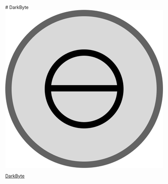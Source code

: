 #   D a r k B y t e 
 
![Logo](./icons/logo1.png)

[DarkByte](https://alireza-mandegar.github.io/DarkByte/)

